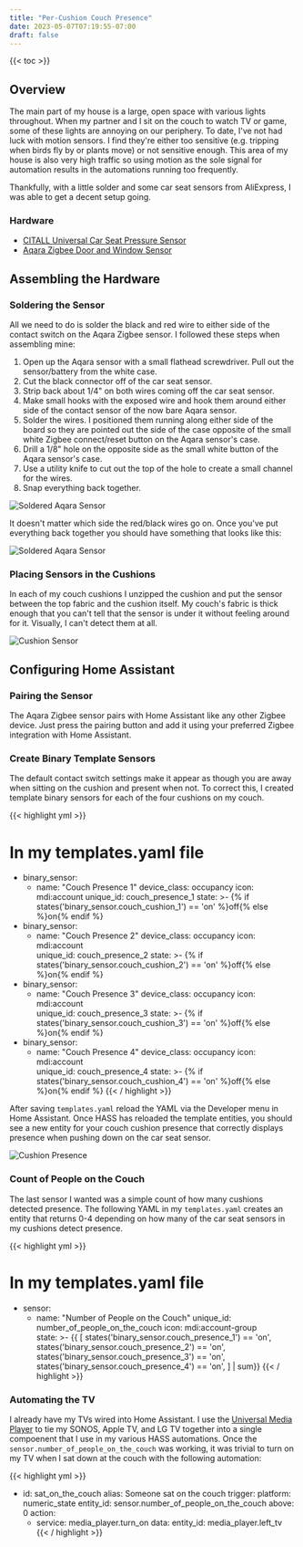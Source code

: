 ```yaml
---
title: "Per-Cushion Couch Presence"
date: 2023-05-07T07:19:55-07:00
draft: false
---
```


{{< toc >}}

## Overview

The main part of my house is a large, open space with various lights throughout. When my partner and I sit on the couch to watch TV or game, some of these lights are annoying on our periphery. To date, I've not had luck with motion sensors. I find they're either too sensitive (e.g. tripping when birds fly by or plants move) or not sensitive enough. This area of my house is also very high traffic so using motion as the sole signal for automation results in the automations running too frequently.

Thankfully, with a little solder and some car seat sensors from AliExpress, I was able to get a decent setup going.

### Hardware

* [CITALL Universal Car Seat Pressure Sensor](https://www.aliexpress.us/item/2255799962608724.html)
* [Aqara Zigbee Door and Window Sensor](https://www.amazon.com/Aqara-MCCGQ11LM-Window-Sensor-White/dp/B07D37VDM3/)

## Assembling the Hardware

### Soldering the Sensor

All we need to do is solder the black and red wire to either side of the contact switch on the Aqara Zigbee sensor. I followed these steps when assembling mine:

 1. Open up the Aqara sensor with a small flathead screwdriver. Pull out the sensor/battery from the white case.
 2. Cut the black connector off of the car seat sensor.
 3. Strip back about 1/4" on both wires coming off the car seat sensor.
 4. Make small hooks with the exposed wire and hook them around either side of the contact sensor of the now bare Aqara sensor.
 5. Solder the wires. I positioned them running along either side of the board so they are pointed out the side of the case opposite of the small white Zigbee connect/reset button on the Aqara sensor's case.
 6. Drill a 1/8" hole on the opposite side as the small white button of the Aqara sensor's case.
 7. Use a utility knife to cut out the top of the hole to create a small channel for the wires.
 8. Snap everything back together.

![Soldered Aqara Sensor](/images/hass/couch-cushions/soldering-layout.jpeg)

It doesn't matter which side the red/black wires go on. Once you've put everything back together you should have something that looks like this:

![Soldered Aqara Sensor](/images/hass/couch-cushions/finished-sensor.jpeg)

### Placing Sensors in the Cushions

In each of my couch cushions I unzipped the cushion and put the sensor between the top fabric and the cushion itself. My couch's fabric is thick enough that you can't tell that the sensor is under it without feeling around for it. Visually, I can't detect them at all.

![Cushion Sensor](/images/hass/couch-cushions/sensor-in-cushion.jpeg)

## Configuring Home Assistant

### Pairing the Sensor

The Aqara Zigbee sensor pairs with Home Assistant like any other Zigbee device. Just press the pairing button and add it using your preferred Zigbee integration with Home Assistant.

### Create Binary Template Sensors

The default contact switch settings make it appear as though you are away when sitting on the cushion and present when not. To correct this, I created template binary sensors for each of the four cushions on my couch.

{{< highlight yml >}}
# In my templates.yaml file
- binary_sensor:
    - name: "Couch Presence 1"
      device_class: occupancy
      icon: mdi:account
      unique_id: couch_presence_1
      state: >-
        {% if states('binary_sensor.couch_cushion_1') == 'on' %}off{% else %}on{% endif %}
- binary_sensor:
    - name: "Couch Presence 2"
      device_class: occupancy
      icon: mdi:account      
      unique_id: couch_presence_2
      state: >-
        {% if states('binary_sensor.couch_cushion_2') == 'on' %}off{% else %}on{% endif %}
- binary_sensor:
    - name: "Couch Presence 3"
      device_class: occupancy
      icon: mdi:account      
      unique_id: couch_presence_3
      state: >-
        {% if states('binary_sensor.couch_cushion_3') == 'on' %}off{% else %}on{% endif %}
- binary_sensor:
    - name: "Couch Presence 4"
      device_class: occupancy
      icon: mdi:account      
      unique_id: couch_presence_4
      state: >-
        {% if states('binary_sensor.couch_cushion_4') == 'on' %}off{% else %}on{% endif %}
{{< / highlight >}}

After saving `templates.yaml` reload the YAML via the Developer menu in Home Assistant. Once HASS has reloaded the template entities, you should see a new entity for your couch cushion presence that correctly displays presence when pushing down on the car seat sensor.

![Cushion Presence](/images/hass/couch-cushions//couch-presense-template.png)

### Count of People on the Couch
 
The last sensor I wanted was a simple count of how many cushions detected presence. The following YAML in my `templates.yaml` creates an entity that returns 0-4 depending on how many of the car seat sensors in my cushions detect presence.

{{< highlight yml >}}
# In my templates.yaml file
- sensor:
    - name: "Number of People on the Couch"
      unique_id: number_of_people_on_the_couch
      icon: mdi:account-group      
      state: >-
        {{ [
          states('binary_sensor.couch_presence_1') == 'on',
          states('binary_sensor.couch_presence_2') == 'on', 
          states('binary_sensor.couch_presence_3') == 'on', 
          states('binary_sensor.couch_presence_4') == 'on', 
        ] | sum}}
{{< / highlight >}}

### Automating the TV

I already have my TVs wired into Home Assistant. I use the [Universal Media Player](https://www.home-assistant.io/integrations/universal/) to tie my SONOS, Apple TV, and LG TV together into a single compoenent that I use in my various HASS automations. Once the `sensor.number_of_people_on_the_couch` was working, it was trivial to turn on my TV when I sat down at the couch with the following automation:

{{< highlight yml >}}
- id: sat_on_the_couch
  alias: Someone sat on the couch
  trigger:
    platform: numeric_state
    entity_id: sensor.number_of_people_on_the_couch
    above: 0
  action:
    - service: media_player.turn_on
      data:
        entity_id: media_player.left_tv
{{< / highlight >}}
